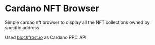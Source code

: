 # Cardano NFT Browser

Simple cardao nft browser to display all the NFT collections owned by specific address


Used [blockfrost.io](https://blockfrost.io) as Cardano RPC API
